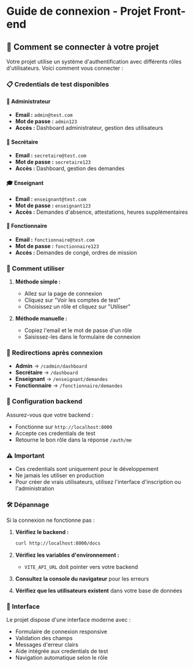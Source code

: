 # Guide de connexion - Projet Front-end

## 🔐 Comment se connecter à votre projet

Votre projet utilise un système d'authentification avec différents rôles d'utilisateurs. Voici comment vous connecter :

### 📋 Credentials de test disponibles

#### 👑 Administrateur
- **Email :** `admin@test.com`
- **Mot de passe :** `admin123`
- **Accès :** Dashboard administrateur, gestion des utilisateurs

#### 📝 Secrétaire
- **Email :** `secretaire@test.com`
- **Mot de passe :** `secretaire123`
- **Accès :** Dashboard, gestion des demandes

#### 🎓 Enseignant
- **Email :** `enseignant@test.com`
- **Mot de passe :** `enseignant123`
- **Accès :** Demandes d'absence, attestations, heures supplémentaires

#### 🏢 Fonctionnaire
- **Email :** `fonctionnaire@test.com`
- **Mot de passe :** `fonctionnaire123`
- **Accès :** Demandes de congé, ordres de mission

### 🚀 Comment utiliser

1. **Méthode simple :**
   - Allez sur la page de connexion
   - Cliquez sur "Voir les comptes de test"
   - Choisissez un rôle et cliquez sur "Utiliser"

2. **Méthode manuelle :**
   - Copiez l'email et le mot de passe d'un rôle
   - Saisissez-les dans le formulaire de connexion

### 📁 Redirections après connexion

- **Admin** → `/cadmin/dashboard`
- **Secrétaire** → `/dashboard`
- **Enseignant** → `/enseignant/demandes`
- **Fonctionnaire** → `/fonctionnaire/demandes`

### 🔧 Configuration backend

Assurez-vous que votre backend :
- Fonctionne sur `http://localhost:8000`
- Accepte ces credentials de test
- Retourne le bon rôle dans la réponse `/auth/me`

### ⚠️ Important

- Ces credentials sont uniquement pour le développement
- Ne jamais les utiliser en production
- Pour créer de vrais utilisateurs, utilisez l'interface d'inscription ou l'administration

### 🛠️ Dépannage

Si la connexion ne fonctionne pas :

1. **Vérifiez le backend :**
   ```bash
   curl http://localhost:8000/docs
   ```

2. **Vérifiez les variables d'environnement :**
   - `VITE_API_URL` doit pointer vers votre backend

3. **Consultez la console du navigateur** pour les erreurs

4. **Vérifiez que les utilisateurs existent** dans votre base de données

### 📱 Interface

Le projet dispose d'une interface moderne avec :
- Formulaire de connexion responsive
- Validation des champs
- Messages d'erreur clairs
- Aide intégrée aux credentials de test
- Navigation automatique selon le rôle
